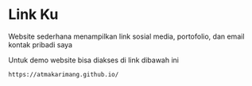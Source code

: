 # Link Ku

Website sederhana menampilkan link sosial media, portofolio, dan email kontak pribadi saya

Untuk demo website bisa diakses di link dibawah ini

```
https://atmakarimang.github.io/
```
